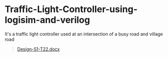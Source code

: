 # Traffic-Light-Controller-using-logisim-and-verilog
It's a traffic light controller used at an intersection of a busy road and village road
>[Design-S1-T22.docx](https://github.com/Ravindra162/Traffic-Light-Controller-using-logisim-and-verilog/files/13164784/Design-S1-T22.docx)

